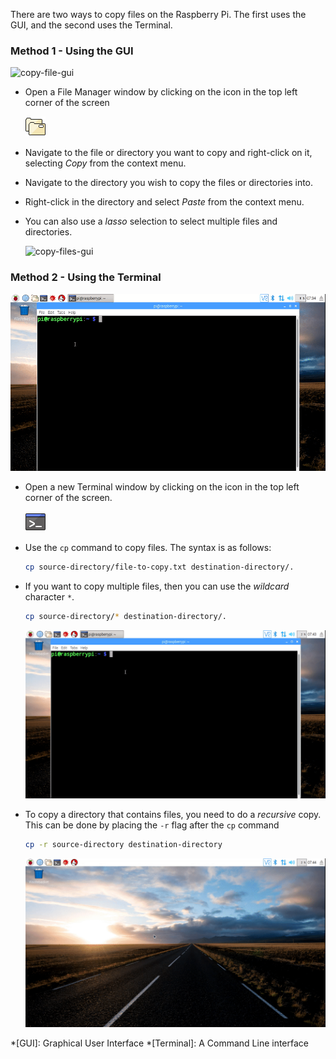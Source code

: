 There are two ways to copy files on the Raspberry Pi. The first uses the GUI, and the second uses the Terminal.

### Method 1 - Using the GUI

![copy-file-gui](images/copy-file-gui.gif)

- Open a File Manager window by clicking on the icon in the top left corner of the screen

   ![file-manager](images/file-manager.png)

- Navigate to the file or directory you want to copy and right-click on it, selecting *Copy* from the context menu.
- Navigate to the directory you wish to copy the files or directories into.
- Right-click in the directory and select *Paste* from the context menu.
- You can also use a *lasso* selection to select multiple files and directories.

   ![copy-files-gui](images/copy-files-gui.gif)


### Method 2 - Using the Terminal

![copy-file-cli](images/copy-file-cli.gif)

- Open a new Terminal window by clicking on the icon in the top left corner of the screen.

   ![terminal](images/terminal.png)

- Use the `cp` command to copy files. The syntax is as follows:

   ~~~bash
   cp source-directory/file-to-copy.txt destination-directory/.
   ~~~

- If you want to copy multiple files, then you can use the *wildcard* character `*`.

   ~~~bash
   cp source-directory/* destination-directory/.
   ~~~

   ![copy-files-cli](images/copy-files-cli.gif)

- To copy a directory that contains files, you need to do a *recursive* copy. This can be done by placing the `-r` flag after the `cp` command

   ~~~bash
   cp -r source-directory destination-directory
   ~~~
   
   ![copy-directory-cli](images/copy-directory-cli.gif)
   
*[GUI]: Graphical User Interface
*[Terminal]: A Command Line interface
